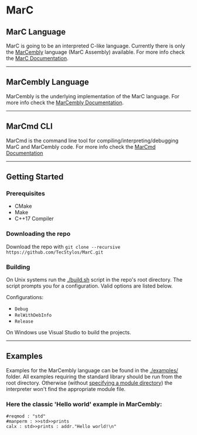 # MarC

## MarC Language
MarC is going to be an interpreted C-like language.
Currently there is only the [MarCembly](#MarCemblyLang) language (MarC Assembly) available.
For more info check the [MarC Documentation](./docs/MarC.md).
***
## MarCembly Language

MarCembly is the underlying implementation of the MarC language.
For more info check the [MarCembly Documentation](./docs/MarCembly.md).
***

## MarCmd CLI
MarCmd is the command line tool for compiling/interpreting/debugging MarC and MarCembly code.
For more info check the [MarCmd Documentation](./docs/MarCmd.md)
***

## Getting Started
### Prerequisites
 * CMake
 * Make
 * C++17 Compiler

### Downloading the repo
Download the repo with `git clone --recursive https://github.com/TecStylos/MarC.git`

### Building
On Unix systems run the [./build.sh](./build.sh) script in the repo's root directory.
The script prompts you for a configuration. Valid options are listed below.

Configurations:
 * `Debug`
 * `RelWithDebInfo`
 * `Release`

On Windows use Visual Studio to build the projects.
***

## Examples
Examples for the MarCembly language can be found in the [./examples/](./examples/) folder.
All examples requiring the standard library should be run from the root directory. Otherwise (without [specifying a module directory](./docs/MarCmd.md)) the interpreter won't find the appropriate module file.

### Here the classic 'Hello world' example in MarCembly:
```MarCembly
#reqmod : "std"
#manperm : >>std>>prints
calx : std>>prints : addr."Hello world!\n"
```
